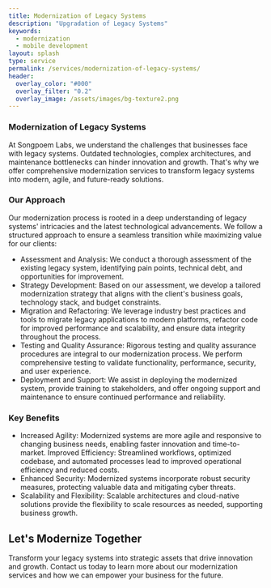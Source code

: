 ```yaml
---
title: Modernization of Legacy Systems
description: "Upgradation of Legacy Systems"
keywords:
  - modernization
  - mobile development
layout: splash
type: service
permalink: /services/modernization-of-legacy-systems/
header:
  overlay_color: "#000"
  overlay_filter: "0.2"
  overlay_image: /assets/images/bg-texture2.png
---
```


### Modernization of Legacy Systems

At Songpoem Labs, we understand the challenges that businesses face with legacy systems. Outdated technologies, complex architectures, and maintenance bottlenecks can hinder innovation and growth. That's why we offer comprehensive modernization services to transform legacy systems into modern, agile, and future-ready solutions.


### Our Approach
Our modernization process is rooted in a deep understanding of legacy systems' intricacies and the latest technological advancements. We follow a structured approach to ensure a seamless transition while maximizing value for our clients:

- Assessment and Analysis: We conduct a thorough assessment of the existing legacy system, identifying pain points, technical debt, and opportunities for improvement.
- Strategy Development: Based on our assessment, we develop a tailored modernization strategy that aligns with the client's business goals, technology stack, and budget constraints.
- Migration and Refactoring: We leverage industry best practices and tools to migrate legacy applications to modern platforms, refactor code for improved performance and scalability, and ensure data integrity throughout the process.
- Testing and Quality Assurance: Rigorous testing and quality assurance procedures are integral to our modernization process. We perform comprehensive testing to validate functionality, performance, security, and user experience.
- Deployment and Support: We assist in deploying the modernized system, provide training to stakeholders, and offer ongoing support and maintenance to ensure continued performance and reliability.

### Key Benefits
- Increased Agility: Modernized systems are more agile and responsive to changing business needs, enabling faster innovation and time-to-market.
Improved Efficiency: Streamlined workflows, optimized codebase, and automated processes lead to improved operational efficiency and reduced costs.
- Enhanced Security: Modernized systems incorporate robust security measures, protecting valuable data and mitigating cyber threats.
- Scalability and Flexibility: Scalable architectures and cloud-native solutions provide the flexibility to scale resources as needed, supporting business growth.

## Let's Modernize Together
Transform your legacy systems into strategic assets that drive innovation and growth. Contact us today to learn more about our modernization services and how we can empower your business for the future.